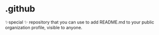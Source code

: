 # .github
✨special ✨ repository that you can use to add README.md to your public organization profile, visible to anyone. 
